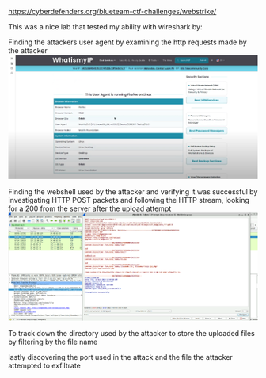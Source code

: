 https://cyberdefenders.org/blueteam-ctf-challenges/webstrike/

This was a nice lab that tested my ability with wireshark by:

Finding the attackers user agent by examining the http requests made by the attacker
<img src="https://github.com/WilliusThe3rd/Digital-Forensic-Labs/blob/main/Network%20Forensic%20Labs/WebStrike/image%20(1).png">

Finding the webshell used by the attacker and verifying it was successful by investigating HTTP POST packets and following the HTTP stream, looking for a 200 from the server after the upload attempt
<img src="https://github.com/WilliusThe3rd/Digital-Forensic-Labs/blob/main/Network%20Forensic%20Labs/WebStrike/image%20(2).png">

To track down the directory used by the attacker to store the uploaded files by filtering by the file name

lastly discovering the port used in the attack and the file the attacker attempted to exfiltrate

